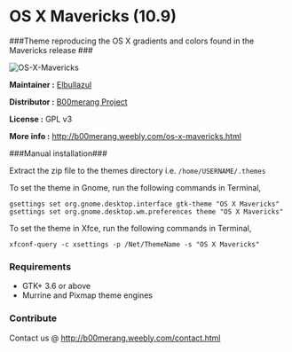 # OS X Mavericks (10.9)
###Theme reproducing the OS X gradients and colors found in the Mavericks release ###

![OS-X-Mavericks](http://b00merang.weebly.com/uploads/1/6/8/1/16813022/screenshot-2017-02-04-23-26-18_orig.png)

**Maintainer :** [Elbullazul](https://github.com/Elbullazul)

**Distributor :** [B00merang Project](https://github.com/B00merang-Project)

**License :** GPL v3

**More info :** http://b00merang.weebly.com/os-x-mavericks.html

###Manual installation###

Extract the zip file to the themes directory i.e. `/home/USERNAME/.themes`

To set the theme in Gnome, run the following commands in Terminal,

```
gsettings set org.gnome.desktop.interface gtk-theme "OS X Mavericks"
gsettings set org.gnome.desktop.wm.preferences theme "OS X Mavericks"
```

To set the theme in Xfce, run the following commands in Terminal,

```
xfconf-query -c xsettings -p /Net/ThemeName -s "OS X Mavericks"
```

### Requirements ###

- GTK+ 3.6 or above
- Murrine and Pixmap theme engines

### Contribute ###

Contact us @ http://b00merang.weebly.com/contact.html
